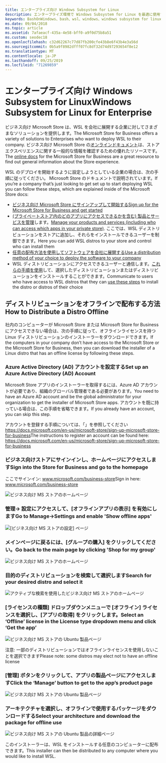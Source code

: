 ```yaml
---
title: エンタープライズ向け Windows Subsystem for Linux
description: エンタープライズ環境で Windows Subsystem for Linux を最適に使用する方法に関するリソースと手順です。
keywords: BashOnWindows、bash、wsl、windows、windows subsystem for linux、windowssubsystem、ubuntu、debian、suse、windows 10、enterprise、deployment、offline、パッケージング、ストア、ディストリビューション、インストール、インストール
ms.date: 09/04/2018
ms.topic: article
ms.assetid: 7afaeacf-435a-4e58-bff0-a9f0d75b8a51
ms.custom: seodec18
ms.openlocfilehash: c32d62267c77d87fb200cfe43b8e6f43b4e3a56d
ms.sourcegitcommit: 0b5a9f8982dfff07fc8df32d74d97293654f8e12
ms.translationtype: MT
ms.contentlocale: ja-JP
ms.lasthandoff: 09/25/2019
ms.locfileid: "71269859"
---
```

# <a name="windows-subsystem-for-linux-for-enterprise"></a><span data-ttu-id="8a06c-104">エンタープライズ向け Windows Subsystem for Linux</span><span class="sxs-lookup"><span data-stu-id="8a06c-104">Windows Subsystem for Linux for Enterprise</span></span>

<span data-ttu-id="8a06c-105">ビジネス向け Microsoft Store は、WSL を会社に展開する企業に対してさまざまなソリューションを提供します。</span><span class="sxs-lookup"><span data-stu-id="8a06c-105">The Microsoft Store for Business offers a variety of solutions to Enterprises who want to deploy WSL to their company.</span></span> <span data-ttu-id="8a06c-106">ビジネス向け Microsoft Store の[オンラインドキュメント](https://docs.microsoft.com/en-us/microsoft-store/)は、ストアエクスペリエンスに関する一般的な情報を確認するための優れたリソースです。</span><span class="sxs-lookup"><span data-stu-id="8a06c-106">The [online docs](https://docs.microsoft.com/en-us/microsoft-store/) for the Microsoft Store for Business are a great resource to find out general information about the Store experience.</span></span>

<span data-ttu-id="8a06c-107">WSL のデプロイを開始するように設定しようとしている企業の場合は、次の手順に従ってください。 Microsoft Store のドキュメントで説明されています。</span><span class="sxs-lookup"><span data-stu-id="8a06c-107">If you’re a company that’s just looking to get set up to start deploying WSL you can follow these steps, which are explained inside of the Microsoft Store docs:</span></span>

* [<span data-ttu-id="8a06c-108">ビジネス向け Microsoft Store にサインアップして開始する</span><span class="sxs-lookup"><span data-stu-id="8a06c-108">Sign up for the Microsoft Store for Business and get started</span></span>](https://docs.microsoft.com/en-us/microsoft-store/sign-up-microsoft-store-for-business-overview)
* <span data-ttu-id="8a06c-109">[(プライベートストア内のどのアプリにアクセスできるかを含む) 製品とサービスを管理](https://docs.microsoft.com/en-us/microsoft-store/manage-apps-microsoft-store-for-business-overview)します。</span><span class="sxs-lookup"><span data-stu-id="8a06c-109">[Manage your products and services (including who can access which apps in your private store)](https://docs.microsoft.com/en-us/microsoft-store/manage-apps-microsoft-store-for-business-overview).</span></span> <span data-ttu-id="8a06c-110">ここでは、WSL ディストリビューションをストアに追加し、それらをインストールできるユーザーを制御できます。</span><span class="sxs-lookup"><span data-stu-id="8a06c-110">Here you can add WSL distros to your store and control who can install them</span></span>
* [<span data-ttu-id="8a06c-111">任意の配布方法を使用してソフトウェアを会社に展開する</span><span class="sxs-lookup"><span data-stu-id="8a06c-111">Use a distribution method of your choice to deploy the software to your company</span></span>](https://docs.microsoft.com/en-us/microsoft-store/distribute-apps-to-your-employees-microsoft-store-for-business)
* <span data-ttu-id="8a06c-112">WSL ディストリビューションにアクセスできるユーザーと通信します。[これらの手順を使用](https://docs.microsoft.com/en-us/windows/wsl/install-win10)して、選択したディストリビューションまたはディストリビューションをインストールすることができます。</span><span class="sxs-lookup"><span data-stu-id="8a06c-112">Communicate to users who have access to WSL distros that they can [use these steps](https://docs.microsoft.com/en-us/windows/wsl/install-win10) to install the distro or distros of their choice</span></span> 

## <a name="how-to-distribute-a-distro-offline"></a><span data-ttu-id="8a06c-113">ディストリビューションをオフラインで配布する方法</span><span class="sxs-lookup"><span data-stu-id="8a06c-113">How to Distribute a Distro Offline</span></span>

<span data-ttu-id="8a06c-114">社内のコンピューターが Microsoft Store または Microsoft Store for Business にアクセスできない場合は、次の手順に従って、オフラインライセンスを持つ Linux ディストリビューションのインストーラーをダウンロードできます。</span><span class="sxs-lookup"><span data-stu-id="8a06c-114">If the computers in your company don’t have access to the Microsoft Store or the Microsoft Store for Business, then you can download the installer of a Linux distro that has an offline license by following these steps.</span></span> 

### <a name="set-up-an-azure-active-directory-ad-account"></a><span data-ttu-id="8a06c-115">Azure Active Directory (AD) アカウントを設定する</span><span class="sxs-lookup"><span data-stu-id="8a06c-115">Set up an Azure Active Directory (AD) Account</span></span> 

<span data-ttu-id="8a06c-116">Microsoft Store アプリのインストーラーを取得するには、Azure AD アカウントが必要であり、組織のグローバル管理者である必要があります。</span><span class="sxs-lookup"><span data-stu-id="8a06c-116">You need to have an Azure AD account and be the global administrator for your organization to get the installer of Microsoft Store apps.</span></span> <span data-ttu-id="8a06c-117">アカウントを既に持っている場合は、この手順を省略できます。</span><span class="sxs-lookup"><span data-stu-id="8a06c-117">If you already have an account, you can skip this step.</span></span>

<span data-ttu-id="8a06c-118">アカウントを登録する手順については、「」を参照してください https://docs.microsoft.com/en-us/microsoft-store/sign-up-microsoft-store-for-business</span><span class="sxs-lookup"><span data-stu-id="8a06c-118">The instructions to register an account can be found here: https://docs.microsoft.com/en-us/microsoft-store/sign-up-microsoft-store-for-business</span></span>

### <a name="sign-into-the-store-for-business-and-go-to-the-homepage"></a><span data-ttu-id="8a06c-119">ビジネス向けストアにサインインし、ホームページにアクセスします</span><span class="sxs-lookup"><span data-stu-id="8a06c-119">Sign into the Store for Business and go to the homepage</span></span>
<span data-ttu-id="8a06c-120">ここでサインイン: www.microsoft.com/business-store</span><span class="sxs-lookup"><span data-stu-id="8a06c-120">Sign in here: www.microsoft.com/business-store</span></span>

![ビジネス向け MS ストアのホームページ](media/offlineinstallscreens/1-screen.png)

### <a name="go-to-manage-settings-and-enable-show-offline-apps"></a><span data-ttu-id="8a06c-122">管理-> 設定にアクセスして、[オフラインアプリの表示] を有効にします</span><span class="sxs-lookup"><span data-stu-id="8a06c-122">Go to Manage->Settings and enable 'Show offline apps'</span></span>

![[ビジネス向け MS ストアの設定] ページ](media/offlineinstallscreens/2-screen.png)

### <a name="go-back-to-the-main-page-by-clicking-shop-for-my-group"></a><span data-ttu-id="8a06c-124">メインページに戻るには、[グループの購入] をクリックしてください。</span><span class="sxs-lookup"><span data-stu-id="8a06c-124">Go back to the main page by clicking 'Shop for my group'</span></span>

![ビジネス向け MS ストアのホームページ](media/offlineinstallscreens/1-screen.png)

### <a name="search-for-your-desired-distro-and-select-it"></a><span data-ttu-id="8a06c-126">目的のディストリビューションを検索して選択します</span><span class="sxs-lookup"><span data-stu-id="8a06c-126">Search for your desired distro and select it</span></span>

![アクティブな検索を使用したビジネス向け MS ストアのホームページ](media/offlineinstallscreens/3-screen.png)

### <a name="select-an-offline-license-in-the-license-type-dropdown-menu-and-click-get-the-app"></a><span data-ttu-id="8a06c-128">[ライセンスの種類] ドロップダウンメニューで [オフライン] ライセンスを選択し、[アプリの取得] をクリックします。</span><span class="sxs-lookup"><span data-stu-id="8a06c-128">Select an ‘Offline’ license in the License type dropdown menu and click ‘Get the app’</span></span>

![ビジネス向け MS ストアの Ubuntu 製品ページ](media/offlineinstallscreens/4-screen.png)

<span data-ttu-id="8a06c-130">注意: 一部のディストリビューションではオフラインライセンスを使用しないことを選択できます</span><span class="sxs-lookup"><span data-stu-id="8a06c-130">Please note: some distros may elect not to have an offline license</span></span>

### <a name="click-the-manage-button-to-get-to-the-apps-product-page"></a><span data-ttu-id="8a06c-131">[管理] ボタンをクリックして、アプリの製品ページにアクセスします</span><span class="sxs-lookup"><span data-stu-id="8a06c-131">Click the ‘Manage’ button to get to the app’s product page</span></span>

![ビジネス向け MS ストアの Ubuntu 製品ページ](media/offlineinstallscreens/5-screen.png)

### <a name="select-your-architecture-and-download-the-package-for-offline-use"></a><span data-ttu-id="8a06c-133">アーキテクチャを選択し、オフラインで使用するパッケージをダウンロードする</span><span class="sxs-lookup"><span data-stu-id="8a06c-133">Select your architecture and download the package for offline use</span></span>

![ビジネス向け MS ストアの Ubuntu 製品の詳細ページ](media/offlineinstallscreens/6-screen.png)

<span data-ttu-id="8a06c-135">このインストーラーは、WSL をインストールする任意のコンピューターに配布できます。</span><span class="sxs-lookup"><span data-stu-id="8a06c-135">This installer can then be distributed to any computer where you would like to install WSL.</span></span>